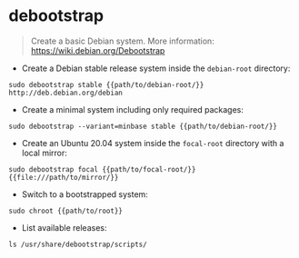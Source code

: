 # debootstrap

> Create a basic Debian system.
> More information: <https://wiki.debian.org/Debootstrap>

- Create a Debian stable release system inside the `debian-root` directory:

`sudo debootstrap stable {{path/to/debian-root/}} http://deb.debian.org/debian`

- Create a minimal system including only required packages:

`sudo debootstrap --variant=minbase stable {{path/to/debian-root/}}`

- Create an Ubuntu 20.04 system inside the `focal-root` directory with a local mirror:

`sudo debootstrap focal {{path/to/focal-root/}} {{file:///path/to/mirror/}}`

- Switch to a bootstrapped system:

`sudo chroot {{path/to/root}}`

- List available releases:

`ls /usr/share/debootstrap/scripts/`
